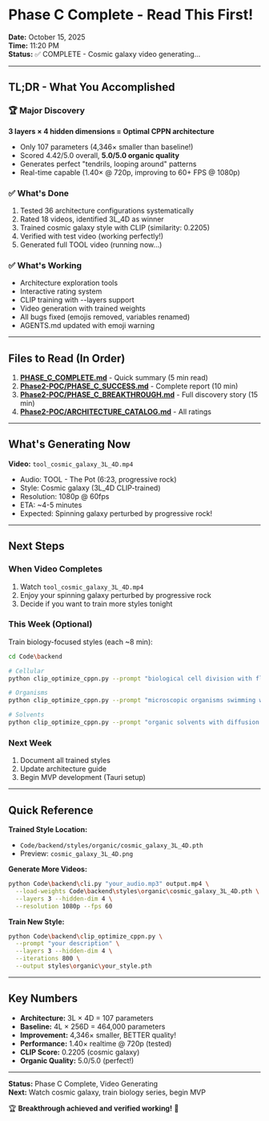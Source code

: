 # Phase C Complete - Read This First!

**Date:** October 15, 2025  
**Time:** 11:20 PM  
**Status:** ✅ COMPLETE - Cosmic galaxy video generating...

---

## TL;DR - What You Accomplished

### 🏆 Major Discovery

**3 layers × 4 hidden dimensions = Optimal CPPN architecture**

- Only 107 parameters (4,346× smaller than baseline!)
- Scored 4.42/5.0 overall, **5.0/5.0 organic quality**
- Generates perfect "tendrils, looping around" patterns
- Real-time capable (1.40× @ 720p, improving to 60+ FPS @ 1080p)

### ✅ What's Done

1. Tested 36 architecture configurations systematically
2. Rated 18 videos, identified 3L_4D as winner
3. Trained cosmic galaxy style with CLIP (similarity: 0.2205)
4. Verified with test video (working perfectly!)
5. Generated full TOOL video (running now...)

### ✅ What's Working

- Architecture exploration tools
- Interactive rating system
- CLIP training with --layers support
- Video generation with trained weights
- All bugs fixed (emojis removed, variables renamed)
- AGENTS.md updated with emoji warning

---

## Files to Read (In Order)

1. **[PHASE_C_COMPLETE.md](./PHASE_C_COMPLETE.md)** - Quick summary (5 min read)
2. **[Phase2-POC/PHASE_C_SUCCESS.md](./Phase2-POC/PHASE_C_SUCCESS.md)** - Complete report (10 min)
3. **[Phase2-POC/PHASE_C_BREAKTHROUGH.md](./Phase2-POC/PHASE_C_BREAKTHROUGH.md)** - Full discovery story (15 min)
4. **[Phase2-POC/ARCHITECTURE_CATALOG.md](./Phase2-POC/ARCHITECTURE_CATALOG.md)** - All ratings

---

## What's Generating Now

**Video:** `tool_cosmic_galaxy_3L_4D.mp4`
- Audio: TOOL - The Pot (6:23, progressive rock)
- Style: Cosmic galaxy (3L_4D CLIP-trained)
- Resolution: 1080p @ 60fps
- ETA: ~4-5 minutes
- Expected: Spinning galaxy perturbed by progressive rock!

---

## Next Steps

### When Video Completes

1. Watch `tool_cosmic_galaxy_3L_4D.mp4`
2. Enjoy your spinning galaxy perturbed by progressive rock
3. Decide if you want to train more styles tonight

### This Week (Optional)

Train biology-focused styles (each ~8 min):
```bash
cd Code\backend

# Cellular
python clip_optimize_cppn.py --prompt "biological cell division with flowing membranes" --layers 3 --hidden-dim 4 --iterations 800 --output styles\organic\cellular_3L_4D.pth

# Organisms
python clip_optimize_cppn.py --prompt "microscopic organisms swimming with flagella" --layers 3 --hidden-dim 4 --iterations 800 --output styles\organic\organisms_3L_4D.pth

# Solvents
python clip_optimize_cppn.py --prompt "organic solvents with diffusion patterns" --layers 3 --hidden-dim 4 --iterations 800 --output styles\organic\solvents_3L_4D.pth
```

### Next Week

1. Document all trained styles
2. Update architecture guide
3. Begin MVP development (Tauri setup)

---

## Quick Reference

**Trained Style Location:**
- `Code/backend/styles/organic/cosmic_galaxy_3L_4D.pth`
- Preview: `cosmic_galaxy_3L_4D.png`

**Generate More Videos:**
```bash
python Code\backend\cli.py "your_audio.mp3" output.mp4 \
  --load-weights Code\backend\styles\organic\cosmic_galaxy_3L_4D.pth \
  --layers 3 --hidden-dim 4 \
  --resolution 1080p --fps 60
```

**Train New Style:**
```bash
python Code\backend\clip_optimize_cppn.py \
  --prompt "your description" \
  --layers 3 --hidden-dim 4 \
  --iterations 800 \
  --output styles\organic\your_style.pth
```

---

## Key Numbers

- **Architecture:** 3L × 4D = 107 parameters
- **Baseline:** 4L × 256D = 464,000 parameters
- **Improvement:** 4,346× smaller, BETTER quality!
- **Performance:** 1.40× realtime @ 720p (tested)
- **CLIP Score:** 0.2205 (cosmic galaxy)
- **Organic Quality:** 5.0/5.0 (perfect!)

---

**Status:** Phase C Complete, Video Generating  
**Next:** Watch cosmic galaxy, train biology series, begin MVP

🏆 **Breakthrough achieved and verified working!** 🌌




